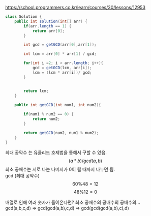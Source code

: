 https://school.programmers.co.kr/learn/courses/30/lessons/12953


```java
class Solution {
    public int solution(int[] arr) {
        if(arr.length == 1) {
            return arr[0];
        }

        int gcd = getGCD(arr[0],arr[1]);

        int lcm = arr[0] * arr[1] / gcd;

        for(int i =2; i < arr.length; i++){
            gcd = getGCD(lcm, arr[i]);
            lcm = (lcm * arr[i])/ gcd;
        }


        return lcm;
    }
    
    public int getGCD(int num1, int num2){

        if(num1 % num2 == 0) {
            return num2;
        }

        return getGCD(num2, num1 % num2);
    }
}
```


최대 공약수 는 유클리드 호제법을 통해서 구할 수 있음.  
$$
(a*b) / gcd(a,b)
$$
최소 공배수는 서로 나눈 나머지가 0이 될 때까지 나누면 됨.  
gcd (최대 공약수)
$$
60\% 48 = 12
$$
$$
48 \% 12 = 0
$$
  

배열로 인해 여러 숫자가 들어온다면? 최소 공배수의 공배수의 공배수의...  
gcd(a,b,c,d) => gcd(gcd(a,b),c,d) => gcd(gcd(gcd(a,b),c),d)  

